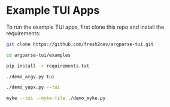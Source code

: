 # Example TUI Apps

To run the example TUI apps, first clone this repo and install the requirements:

```sh
git clone https://github.com/fresh2dev/argparse-tui.git

cd argparse-tui/examples

pip install -r requirements.txt
```

```sh
./demo_argv.py tui
```

```sh
./demo_yapx.py --tui
```

```sh
myke --tui --myke-file ./demo_myke.py
```
